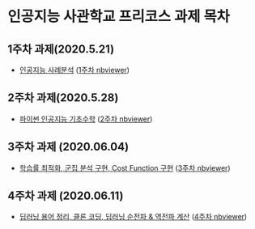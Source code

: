 # 인공지능 사관학교 프리코스 과제 목차

## 1주차 과제(2020.5.21)
- [인공지능 사례분석](https://github.com/maindishs/aiac1/blob/master/1%EC%A3%BC%EC%B0%A8%EA%B3%BC%EC%A0%9Cjyp.ipynb) ([1주차 nbviewer](https://nbviewer.jupyter.org/github/maindishs/aiac1/blob/master/1%EC%A3%BC%EC%B0%A8%EA%B3%BC%EC%A0%9Cjyp.ipynb))

## 2주차 과제(2020.5.28)
- [파이썬 인공지능 기초수학](https://github.com/maindishs/aiac1/blob/master/2%EC%A3%BC%EC%B0%A8%EA%B3%BC%EC%A0%9C.ipynb) ([2주차 nbviewer](https://nbviewer.jupyter.org/github/maindishs/aiac1/blob/master/2%EC%A3%BC%EC%B0%A8%EA%B3%BC%EC%A0%9C.ipynb))

## 3주차 과제 (2020.06.04)
- [학습률 최적화, 군집 분석 구현, Cost Function 구현](https://github.com/maindishs/aiac1/blob/master/3%EC%A3%BC%EC%B0%A8_%EA%B3%BC%EC%A0%9C.ipynb) ([3주차 nbviewer](https://nbviewer.jupyter.org/github/maindishs/aiac1/blob/master/3%EC%A3%BC%EC%B0%A8_%EA%B3%BC%EC%A0%9C.ipynb))

## 4주차 과제 (2020.06.11)
- [딥러닝 용어 정리, 클론 코딩, 딥러닝 순전파 & 역전파 계산](https://github.com/maindishs/aiac1/blob/master/4%EC%A3%BC%EC%B0%A8_%EA%B3%BC%EC%A0%9C.ipynb)  ([4주차 nbviewer]())
